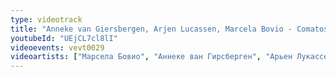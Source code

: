 ```yaml
---
type: videotrack
title: "Anneke van Giersbergen, Arjen Lucassen, Marcela Bovio - Comatose (Ayreon)"
youtubeId: "UEjCL7cl8lI"
videoevents: vevt0029
videoartists: ["Марсела Бовио", "Аннеке ван Гирсберген", "Арьен Лукассен"]
---
```

